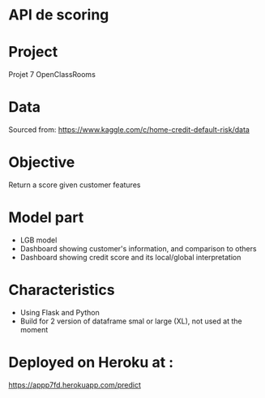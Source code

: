 # API de scoring

# Project
Projet 7 OpenClassRooms

# Data 
Sourced from: https://www.kaggle.com/c/home-credit-default-risk/data

# Objective 
Return a score given customer features

# Model part
- LGB model
- Dashboard showing customer's information, and comparison to others
- Dashboard showing credit score and its local/global interpretation

# Characteristics
- Using Flask and Python
- Build for 2 version of dataframe smal or large (XL), not used at the moment

# Deployed on Heroku at :
https://appp7fd.herokuapp.com/predict



